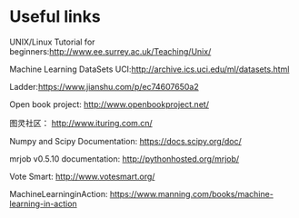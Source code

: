 # Useful links

UNIX/Linux Tutorial for beginners:http://www.ee.surrey.ac.uk/Teaching/Unix/

Machine Learning DataSets UCI:http://archive.ics.uci.edu/ml/datasets.html

Ladder:https://www.jianshu.com/p/ec74607650a2

Open book project: http://www.openbookproject.net/

图灵社区： http://www.ituring.com.cn/

Numpy and Scipy Documentation: https://docs.scipy.org/doc/

mrjob v0.5.10 documentation: http://pythonhosted.org/mrjob/

Vote Smart: http://www.votesmart.org/

MachineLearninginAction: https://www.manning.com/books/machine-learning-in-action
